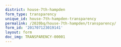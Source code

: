 ```yaml
---
district: house-7th-hampden
form_type: transparency
unique_id: house-7th-hampden-transparency
permalink: /2020bq/house-7th-hampden/transparency/
form_id: '201707123019141'
layout: form
doc_img: TRANSPARENCY-00001
---
```

